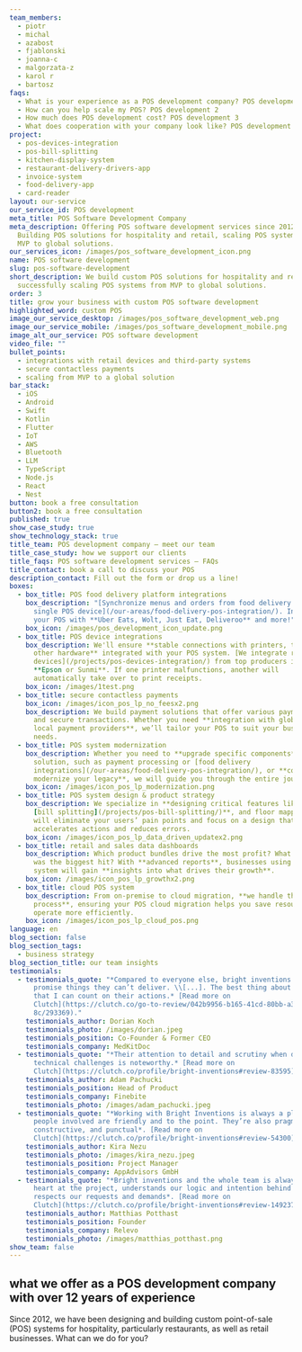 ```yaml
---
team_members:
  - piotr
  - michal
  - azabost
  - fjablonski
  - joanna-c
  - malgorzata-z
  - karol r
  - bartosz
faqs:
  - What is your experience as a POS development company? POS development 1
  - How can you help scale my POS? POS development 2
  - How much does POS development cost? POS development 3
  - What does cooperation with your company look like? POS development 4
project:
  - pos-devices-integration
  - pos-bill-splitting
  - kitchen-display-system
  - restaurant-delivery-drivers-app
  - invoice-system
  - food-delivery-app
  - card-reader
layout: our-service
our_service_id: POS development
meta_title: POS Software Development Company
meta_description: Offering POS software development services since 2012.
  Building POS solutions for hospitality and retail, scaling POS systems from
  MVP to global solutions.
our_services_icon: /images/pos_software_development_icon.png
name: POS software development
slug: pos-software-development
short_description: We build custom POS solutions for hospitality and retail,
  successfully scaling POS systems from MVP to global solutions.
order: 3
title: grow your business with custom POS software development
highlighted_word: custom POS
image_our_service_desktop: /images/pos_software_development_web.png
image_our_service_mobile: /images/pos_software_development_mobile.png
image_alt_our_service: POS software development
video_file: ""
bullet_points:
  - integrations with retail devices and third-party systems
  - secure contactless payments
  - scaling from MVP to a global solution
bar_stack:
  - iOS
  - Android
  - Swift
  - Kotlin
  - Flutter
  - IoT
  - AWS
  - Bluetooth
  - LLM
  - TypeScript
  - Node.js
  - React
  - Nest
button: book a free consultation
button2: book a free consultation
published: true
show_case_study: true
show_technology_stack: true
title_team: POS development company – meet our team
title_case_study: how we support our clients
title_faqs: POS software development services – FAQs
title_contact: book a call to discuss your POS
description_contact: Fill out the form or drop us a line!
boxes:
  - box_title: POS food delivery platform integrations
    box_description: "[Synchronize menus and orders from food delivery apps onto a
      single POS device](/our-areas/food-delivery-pos-integration/). Integrate
      your POS with **Uber Eats, Wolt, Just Eat, Deliveroo** and more!"
    box_icon: /images/pos_development_icon_update.png
  - box_title: POS device integrations
    box_description: We'll ensure **stable connections with printers, terminals, and
      other hardware** integrated with your POS system. [We integrate retail
      devices](/projects/pos-devices-integration/) from top producers including
      **Epson or Sunmi**. If one printer malfunctions, another will
      automatically take over to print receipts.
    box_icon: /images/1test.png
  - box_title: secure contactless payments
    box_icon: /images/icon_pos_lp_no_feesx2.png
    box_description: We build payment solutions that offer various payment methods
      and secure transactions. Whether you need **integration with global or
      local payment providers**, we’ll tailor your POS to suit your business
      needs.
  - box_title: POS system modernization
    box_description: Whether you need to **upgrade specific components** of your
      solution, such as payment processing or [food delivery
      integrations](/our-areas/food-delivery-pos-integration/), or **completely
      modernize your legacy**, we will guide you through the entire journey.
    box_icon: /images/icon_pos_lp_modernization.png
  - box_title: POS system design & product strategy
    box_description: We specialize in **designing critical features like payments,**
      [bill splitting](/projects/pos-bill-splitting/)**, and floor mapping**. We
      will eliminate your users’ pain points and focus on a design that
      accelerates actions and reduces errors.
    box_icon: /images/icon_pos_lp_data_driven_updatex2.png
  - box_title: retail and sales data dashboards
    box_description: Which product bundles drive the most profit? What seasonal dish
      was the biggest hit? With **advanced reports**, businesses using your POS
      system will gain **insights into what drives their growth**.
    box_icon: /images/icon_pos_lp_growthx2.png
  - box_title: cloud POS system
    box_description: From on-premise to cloud migration, **we handle the entire
      process**, ensuring your POS cloud migration helps you save resources and
      operate more efficiently.
    box_icon: /images/icon_pos_lp_cloud_pos.png
language: en
blog_section: false
blog_section_tags:
  - business strategy
blog_section_title: our team insights
testimonials:
  - testimonials_quote: "*Compared to everyone else, bright inventions doesn’t
      promise things they can’t deliver. \\[...]. The best thing about them is
      that I can count on their actions.* [Read more on
      Clutch](https://clutch.co/go-to-review/042b9956-b165-41cd-80bb-a3e75a50c9\
      8c/293369)."
    testimonials_author: Dorian Koch
    testimonials_photo: /images/dorian.jpeg
    testimonials_position: Co-Founder & Former CEO
    testimonials_company: MedKitDoc
  - testimonials_quote: "*Their attention to detail and scrutiny when dealing with
      technical challenges is noteworthy.* [Read more on
      Clutch](https://clutch.co/profile/bright-inventions#review-83595)."
    testimonials_author: Adam Pachucki
    testimonials_position: Head of Product
    testimonials_company: Finebite
    testimonials_photo: /images/adam_pachucki.jpeg
  - testimonials_quote: "*Working with Bright Inventions is always a pleasure. The
      people involved are friendly and to the point. They’re also pragmatic,
      constructive, and punctual*. [Read more on
      Clutch](https://clutch.co/profile/bright-inventions#review-54300)."
    testimonials_author: Kira Nezu
    testimonials_photo: /images/kira_nezu.jpeg
    testimonials_position: Project Manager
    testimonials_company: AppAdvisors GmbH
  - testimonials_quote: "*Bright inventions and the whole team is always with full
      heart at the project, understands our logic and intention behind and
      respects our requests and demands*. [Read more on
      Clutch](https://clutch.co/profile/bright-inventions#review-149237)."
    testimonials_author: Matthias Potthast
    testimonials_position: Founder
    testimonials_company: Relevo
    testimonials_photo: /images/matthias_potthast.png
show_team: false
---
```


## what we offer as a POS development company with over 12 years of experience

Since 2012, we have been designing and building custom point-of-sale (POS) systems for hospitality, particularly restaurants, as well as retail businesses. What can we do for you?
